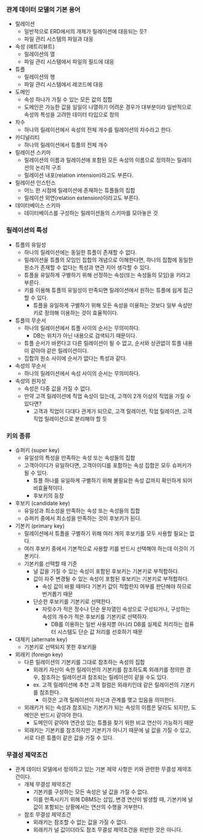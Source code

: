 ### 관계 데이터 모델의 기본 용어
- 릴레이션
  - 일반적으로 ERD에서의 개체가 릴레이션에 대응되는 듯?
  - 파일 관리 시스템의 파일과 대응
- 속성 (애트리뷰트)
  - 릴레이션의 열
  - 파일 관리 시스템에서 파일의 필드에 대응
- 튜플
  - 릴레이션의 행
  - 파일 관리 시스템에서 레코드에 대응
- 도메인
  - 속성 하나가 가질 수 있는 모든 값의 집합
  - 도메인은 가능한 값을 일일이 나열하기 어려운 경우가 대부분이라 일반적으로 속성의 특성을 고려한 데이터 타입으로 정의
- 차수
  - 하나의 릴레이션에서 속성의 전체 개수를 릴레이션의 차수라고 한다.
- 카디널리티
  - 하나의 릴레이션에서 튜플의 전체 개수
- 릴레이션 스키마
  - 릴레이션의 이름과 릴레이션에 포함된 모든 속성의 이름으로 정의하는 릴레이션의 논리적 구조
  - 릴레이션 내포(relation intension)라고도 부른다.
- 릴레이션 인스턴스
  - 어느 한 시점에 릴레이션에 존재하는 튜플들의 집합
  - 릴레이션 외연(relation extension)이라고도 부른다.
- 데이터베이스 스키마
  - 데이터베이스를 구성하는 릴레이션들의 스키마를 모아놓은 것

### 릴레이션의 특성
- 튜플의 유일성
  - 하나의 릴레이션에는 동일한 튜플이 존재할 수 없다.
  - 릴레이션을 튜플의 모임인 집합의 개념으로 이해한다면, 하나의 집합에 동일한 원소가 존재할 수 없다는 특성과 연관 지어 생각할 수 있다.
  - 튜플을 유일하게 구별하기 위해 선정하는 속성(또는 속성들의 모임)을 키라고 부른다.
  - 키를 이용해 튜플의 유일성이 만족되면 릴레이션에서 원하는 튜플에 쉽게 접근할 수 있다.
    - 튜플을 유일하게 구별하기 위해 모든 속성을 이용하는 것보다 일부 속성만 키로 정의해 이용하는 것이 효율적이다.
- 튜플의 무순서
  - 하나의 릴레이션에서 튜플 사이의 순서는 무의미하다.
    - DB는 위치가 아닌 내용으로 검색되기 때문이다.
  - 튜플 순서가 바뀐다고 다른 릴레이션이 될 수 없고, 순서와 상관없이 튜플 내용이 같아야 같은 릴레이션이다.
  - 집합의 원소 사이에 순서가 없다는 특성과 같다.
- 속성의 무순서
  - 하나의 릴레이션에서 속성 사이의 순서는 무의미하다.
- 속성의 원자성
  - 속성은 다중 값을 가질 수 없다.
  - 만약 고객 릴레이션에 직업 속성이 있는데, 고객이 2개 이상의 직업을 가질 수 있다면?
    - 고객과 직업이 다대다 관계가 되므로, 고객 릴레이션, 직업 릴레이션, 고객직업 릴레이션으로 분리해야 할 듯

### 키의 종류
- 슈퍼키 (super key)
  - 유일성의 특성을 만족하는 속성 또는 속성들의 집합
  - 고객아이디가 유일하다면, 고객아이디를 포함하는 속성 집합은 모두 슈퍼키가 될 수 있다.
    - 튜플 하나를 유일하게 구별하기 위해 불필요한 속성 값까지 확인하게 되어 비효율적이다.
    - 후보키의 등장
- 후보키 (candidate key)
  - 유일성과 최소성을 만족하는 속성 또는 속성들의 집합
  - 슈퍼키 중에서 최소성을 만족하는 것이 후보키가 된다.
- 기본키 (primary key)
  - 릴레이션에서 튜플을 구별하기 위해 여러 개의 후보키를 모두 사용할 필요는 없다.
  - 여러 후보키 중에서 기본적으로 사용할 키를 반드시 선택해야 하는데 이것이 기본키다.
  - 기본키를 선택할 때 기준
    - 널 값을 가질 수 있는 속성이 포함된 후보키는 기본키로 부적합하다.
    - 값이 자주 변경될 수 있는 속성이 포함된 후보키는 기본키로 부적합하다.
      - 속성 값이 바뀔 때마다 기본키 값이 적합한지 여부를 판단해야 하므로 번거롭기 때문
    - 단순한 후보키를 기본키로 선택한다.
      - 자릿수가 적은 정수나 단순 문자열인 속성으로 구성되거나, 구성하는 속성의 개수가 적은 후보키를 기본키로 선택하자.
        - DB를 이용하는 일반 사용자뿐 아니라 DB를 실제로 처리하는 컴퓨터 시스템도 단순 값 처리를 선호하기 때문
- 대체키 (alternate key)
  - 기본키로 선택되지 못한 후보키들
- 외래키 (foreign key)
  - 다른 릴레이션의 기본키를 그대로 참조하는 속성의 집합
    - 외래키 자신이 속한 릴레이션의 기본키를 참조하도록 외래키를 정의한 경우, 참조하는 릴레이션과 참조되는 릴레이션이 같을 수도 있다.
    - ex. 고객 릴레이션에 추천 고객 컬럼은 외래키인데 같은 릴레이션의 기본키를 참조한다.
      - 이것은 고객 릴레이션이 자신과 관계를 맺고 있음을 의미한다.
  - 외래키가 되는 속성과 참조되는 기본키가 되는 속성의 이름은 달라도 되지만, 도메인은 반드시 같아야 한다.
    - 도메인이 같아야 연관성 있는 튜플을 찾기 위한 비교 연산이 가능하기 때문
  - 외래키는 기본키를 참조하지만 기본키가 아니기 때문에 널 값을 가질 수 있고, 서로 다른 튜플이 같은 값을 가질 수 있다.

### 무결성 제약조건
- 관계 데이터 모델에서 정의하고 있는 기본 제약 사항은 키와 관련한 무결성 제약조건이다.
  - 개체 무결성 제약조건
    - 기본키를 구성하는 모든 속성은 널 값을 가질 수 없다.
    - 이를 만족시키기 위해 DBMS는 삽입, 변경 연산이 발생할 때, 기본키에 널 값이 포함되는 상황에서는 연산의 수행을 거부한다.
  - 참조 무결성 제약조건
    - 외래키는 참조할 수 없는 값을 가질 수 없다.
    - 외래키가 널 값이더라도 참조 무결성 제약조건을 위반한 것은 아니다.
